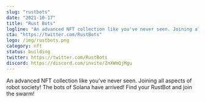 ```yaml
---
slug: "rustbots"
date: "2021-10-17"
title: "Rust Bots"
logline: "An advanced NFT collection like you've never seen. Joining all aspects of robot society! The bots of Solana have arrived! Find your RustBot and join the swarm!"
cta: "https://twitter.com/RustBots"
logo: /img/rustbots.png
category: nft
status: building
twitter: https://twitter.com/RustBots
discord: https://discord.com/invite/ZnXWmQjMgu
---
```


An advanced NFT collection like you've never seen. Joining all aspects of robot society! The bots of Solana have arrived! Find your RustBot and join the swarm!

